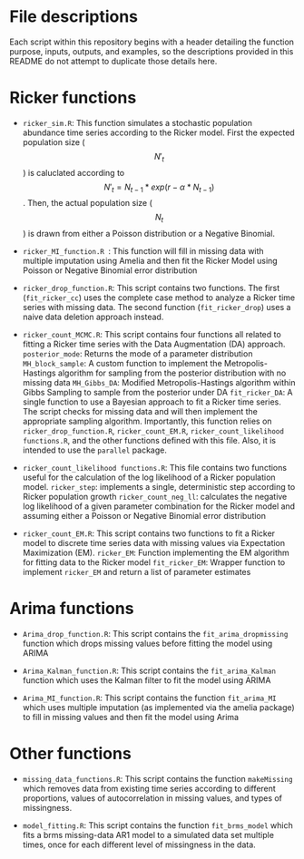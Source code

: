 # File descriptions
Each script within this repository begins with a header detailing the function purpose, inputs, outputs, and examples, so the descriptions provided in this README do not attempt to duplicate those details here.

# Ricker functions
* `ricker_sim.R`: This function simulates a stochastic population abundance time series according to the Ricker model. First the expected population size ($$N'_t$$) is caluclated according to $$N'_t = N_{t-1} * exp(r-\alpha*N_{t-1})$$. Then, the actual population size ($$N_t$$) is drawn from either a Poisson distribution or a Negative Binomial. 

* `ricker_MI_function.R `: This function will fill in missing data with multiple imputation using Amelia and then fit the Ricker Model using Poisson or Negative Binomial error distribution

* `ricker_drop_function.R`: This script contains two functions. The first (`fit_ricker_cc`) uses the complete case method to analyze a Ricker time series with missing data. The second function (`fit_ricker_drop`) uses a naive data deletion approach instead.

* `ricker_count_MCMC.R`: This script contains four functions all related to fitting a Ricker time series with the Data Augmentation (DA) approach. 
  `posterior_mode`: Returns the mode of a parameter distribution
  `MH_block_sample`: A custom function to implement the Metropolis-Hastings algorithm for sampling from the posterior distribution with no missing data
  `MH_Gibbs_DA`: Modified Metropolis-Hastings algorithm within Gibbs Sampling to sample from the posterior under DA
  `fit_ricker_DA`: A single function to use a Bayesian approach to fit a Ricker time series. The script checks for missing data and will then implement the appropriate sampling algorithm. Importantly, this function relies on `ricker_drop_function.R`, `ricker_count_EM.R`,  `ricker_count_likelihood functions.R`, and the other functions defined with this file. Also, it is intended to use the `parallel` package.

* `ricker_count_likelihood functions.R`: This file contains two functions useful for the calculation of the log likelihood of a Ricker population model.
  `ricker_step`: implements a single, deterministic step according to Ricker population growth
  `ricker_count_neg_ll`: calculates the negative log likelihood of a given parameter combination for the Ricker model and assuming either a Poisson or Negative Binomial error distribution

* `ricker_count_EM.R`: This script contains two functions to fit a Ricker model to discrete time series data with missing values via Expectation Maximization (EM).
  `ricker_EM`: Function implementing the EM algorithm for fitting data to the Ricker model
  `fit_ricker_EM`: Wrapper function to implement `ricker_EM` and return a list of parameter estimates

# Arima functions
* `Arima_drop_function.R`: This script contains the `fit_arima_dropmissing` function which drops missing values before fitting the model using ARIMA

* `Arima_Kalman_function.R`: This script contains the `fit_arima_Kalman` function which uses the Kalman filter to fit the model using ARIMA

* `Arima_MI_function.R`: This script contains the function `fit_arima_MI` which uses multiple imputation (as implemented via the amelia package) to fill in missing values and then fit the model using Arima

# Other functions
* `missing_data_functions.R`: This script contains the function `makeMissing` which removes data from existing time series according to different proportions, values of autocorrelation in missing values, and types of missingness.

* `model_fitting.R`: This script contains the function `fit_brms_model` which fits a brms missing-data AR1 model to a simulated data set multiple times, once for each different level of missingness in the data.

